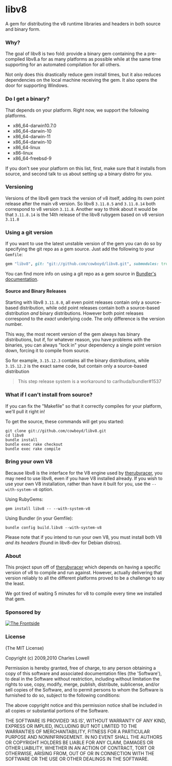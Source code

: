 # libv8

A gem for distributing the v8 runtime libraries and headers in both
source and binary form.

### Why?

The goal of libv8 is two fold: provide a binary gem containing the a
pre-compiled libv8.a for as many platforms as possible while at the
same time supporting for an automated compilation for all others.

Not only does this drastically reduce gem install times, but it also
reduces dependencies on the local machine receiving the gem. It also
opens the door for supporting Windows.

### Do I get a binary?

That depends on your platform. Right now, we support the following
platforms.

* x86_64-darwin10.7.0
* x86_64-darwin-10
* x86_64-darwin-11
* x86_64-darwin-10
* x86_64-linux
* x86-linux
* x86_64-freebsd-9

If you don't see your platform on this list, first, make sure that it
installs from source, and second talk to us about setting up a binary
distro for you.

### Versioning

Versions of the libv8 gem track the version of v8 itself, adding its
own point release after the main v8 version. So libv8 `3.11.8.5` and
`3.11.8.14` both correspond to v8 version `3.11.8`. Another way to
think about it would be that `3.11.8.14` is the 14th release of the
libv8 rubygem based on v8 version `3.11.8`

### Using a git version

If you want to use the latest unstable version of the gem you can do
so by specifying the git repo as a gem source. Just add the following
to your `Gemfile`:

```Ruby
gem "libv8", git: "git://github.com/cowboyd/libv8.git", submodules: true
```

You can find more info on using a git repo as a gem source in
[Bundler's documentation](http://bundler.io/v1.3/git.html).

#### Source and Binary Releases

Starting with libv8 `3.11.8.0`, all even point releases contain
only a source-based distribution, while odd point releases contain both
a source-based distribution *and* binary distributions. However both
point releases correspond to the *exact* underlying code. The only
difference is the version number.

This way, the most recent version of the gem always has binary
distributions, but if, for whatever reason, you have problems with the
binaries, you can always "lock in" your dependency a single point version
down, forcing it to compile from source.

So for example, `3.15.12.3` contains all the binary distributions, while
`3.15.12.2` is the exact same code, but contain only a source-based
distribution

> This step release system is a workaround to carlhuda/bundler#1537

### What if I can't install from source?

If you can fix the "Makefile" so that it correctly compiles for your
platform, we'll pull it right in!

To get the source, these commands will get you started:

    git clone git://github.com/cowboyd/libv8.git
    cd libv8
    bundle install
    bundle exec rake checkout
    bundle exec rake compile

### Bring your own V8

Because libv8 is the interface for the V8 engine used by
[therubyracer](http://github.com/cowboyd/therubyracer), you may need
to use libv8, even if you have V8 installed already. If you wish to
use your own V8 installation, rather than have it built for you, use 
the `--with-system-v8` option.

Using RubyGems:

    gem install libv8 -- --with-system-v8

Using Bundler (in your Gemfile):

    bundle config build.libv8 --with-system-v8

Please note that if you intend to run your own V8, you must install
both V8 *and its headers* (found in libv8-dev for Debian distros).

### About

This project spun off of
[therubyracer](http://github.com/cowboyd/therubyracer) which depends
on having a specific version of v8 to compile and run against.
However, actually delivering that version reliably to all the
different platforms proved to be a challenge to say the least.

We got tired of waiting 5 minutes for v8 to compile every time we
installed that gem.

### Sponsored by

<a href="http://thefrontside.net">![The Frontside](http://github.com/cowboyd/libv8/raw/master/thefrontside.png)</a>

### License

(The MIT License)

Copyright (c) 2009,2010 Charles Lowell

Permission is hereby granted, free of charge, to any person obtaining
a copy of this software and associated documentation files (the
'Software'), to deal in the Software without restriction, including
without limitation the rights to use, copy, modify, merge, publish,
distribute, sublicense, and/or sell copies of the Software, and to
permit persons to whom the Software is furnished to do so, subject to
the following conditions:

The above copyright notice and this permission notice shall be
included in all copies or substantial portions of the Software.

THE SOFTWARE IS PROVIDED 'AS IS', WITHOUT WARRANTY OF ANY KIND,
EXPRESS OR IMPLIED, INCLUDING BUT NOT LIMITED TO THE WARRANTIES OF
MERCHANTABILITY, FITNESS FOR A PARTICULAR PURPOSE AND NONINFRINGEMENT.
IN NO EVENT SHALL THE AUTHORS OR COPYRIGHT HOLDERS BE LIABLE FOR ANY
CLAIM, DAMAGES OR OTHER LIABILITY, WHETHER IN AN ACTION OF CONTRACT,
TORT OR OTHERWISE, ARISING FROM, OUT OF OR IN CONNECTION WITH THE
SOFTWARE OR THE USE OR OTHER DEALINGS IN THE SOFTWARE.
